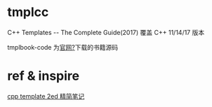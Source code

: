 # tmplcc
C++ Templates -- The Complete Guide(2017) 
覆盖 C++ 11/14/17 版本

tmplbook-code 为[官网?](http://www.tmplbook.com/code/code.html)下载的书籍源码

# ref & inspire
[cpp template 2ed 精简笔记](https://github.com/downdemo/Cpp-Templates-2ed)
